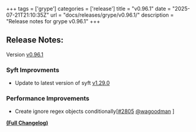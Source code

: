 +++
tags = ['grype']
categories = ['release']
title = "v0.96.1"
date = "2025-07-21T21:10:35Z"
url = "docs/releases/grype/v0.96.1/"
description = "Release notes for grype v0.96.1"
+++

## Release Notes:
Version [v0.96.1](https://github.com/anchore/grype/releases/tag/v0.96.1)

### Syft Improvments
- Update to latest version of syft [v1.29.0](https://github.com/anchore/syft/releases/tag/v1.29.0)

### Performance Improvements
- Create ignore regex objects conditionally[[#2805](https://github.com/anchore/grype/pull/2805) [@wagoodman](https://github.com/wagoodman) ]

**[(Full Changelog)](https://github.com/anchore/grype/compare/v0.96.0...v0.96.1)**
